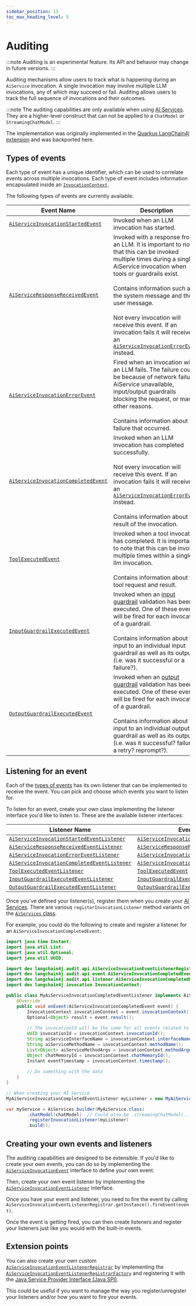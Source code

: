 ```yaml
---
sidebar_position: 13
toc_max_heading_level: 5
---
```


# Auditing

:::note
Auditing is an experimental feature. Its API and behavior may change in future versions.
:::

Auditing mechanisms allow users to track what is happening during an `AiService` invocation. A single invocation may involve multiple LLM invocations, any of which may succeed or fail. Auditing allows users to track the full sequence of invocations and their outcomes.

:::note
The auditing capabilities are only available when using [AI Services](/tutorials/ai-services). They are a higher-level construct that can not be applied to a `ChatModel` or `StreamingChatModel`.
:::

The implementation was originally implemented in the [Quarkus LangChain4j extension](https://docs.quarkiverse.io/quarkus-langchain4j/dev/) and was backported here.

## Types of events

Each type of event has a unique identifier, which can be used to correlate events across multiple invocations.
Each type of event includes information encapsulated inside an
[`InvocationContext`](https://github.com/langchain4j/langchain4j/blob/main/langchain4j-core/src/main/java/dev/langchain4j/invocation/InvocationContext.java).

The following types of events are currently available:

| Event Name                                                                                                                                                                                        | Description                                                                                                                                                                                                                                                                                                                                                                                                                                                                                                                                                   |
|---------------------------------------------------------------------------------------------------------------------------------------------------------------------------------------------------|---------------------------------------------------------------------------------------------------------------------------------------------------------------------------------------------------------------------------------------------------------------------------------------------------------------------------------------------------------------------------------------------------------------------------------------------------------------------------------------------------------------------------------------------------------------|
| [`AiServiceInvocationStartedEvent`](https://github.com/langchain4j/langchain4j/blob/main/langchain4j-core/src/main/java/dev/langchain4j/audit/api/event/AiServiceInvocationStartedEvent.java)     | Invoked when an LLM invocation has started.                                                                                                                                                                                                                                                                                                                                                                                                                                                                                                                   |
| [`AiServiceResponseReceivedEvent`](https://github.com/langchain4j/langchain4j/blob/main/langchain4j-core/src/main/java/dev/langchain4j/audit/api/event/AiServiceResponseReceivedEvent.java)       | Invoked with a response from an LLM. It is important to note that this can be invoked multiple times during a single AiService invocation when tools or guardrails exist.<br/><br/> Contains information such as the system message and the user message.<br/><br/>Not every invocation will receive this event. If an invocation fails it will receive an [`AiServiceInvocationErrorEvent`](https://github.com/langchain4j/langchain4j/blob/main/langchain4j-core/src/main/java/dev/langchain4j/audit/api/event/AiServiceInvocationErrorEvent.java) instead. |
| [`AiServiceInvocationErrorEvent`](https://github.com/langchain4j/langchain4j/blob/main/langchain4j-core/src/main/java/dev/langchain4j/audit/api/event/AiServiceInvocationErrorEvent.java)         | Fired when an invocation with an LLM fails. The failure could be because of network failure, AiService unavailable, input/output guardrails blocking the request, or many other reasons.<br/><br/>Contains information about the failure that occurred.                                                                                                                                                                                                                                                                                                       |
| [`AiServiceInvocationCompletedEvent`](https://github.com/langchain4j/langchain4j/blob/main/langchain4j-core/src/main/java/dev/langchain4j/audit/api/event/AiServiceInvocationCompletedEvent.java) | Invoked when an LLM invocation has completed successfully.<br/><br/>Not every invocation will receive this event. If an invocation fails it will receive an [`AiServiceInvocationErrorEvent`](https://github.com/langchain4j/langchain4j/blob/main/langchain4j-core/src/main/java/dev/langchain4j/audit/api/event/AiServiceInvocationErrorEvent.java) instead.<br/><br/>Contains information about the result of the invocation.                                                                                                                              |
| [`ToolExecutedEvent`](https://github.com/langchain4j/langchain4j/blob/main/langchain4j-core/src/main/java/dev/langchain4j/audit/api/event/ToolExecutedEvent.java)                                 | Invoked when a tool invocation has completed. It is important to note that this can be invoked multiple times within a single llm invocation.<br/><br/>Contains information about the tool request and result.                                                                                                                                                                                                                                                                                                                                                |
| [`InputGuardrailExecutedEvent`](https://github.com/langchain4j/langchain4j/blob/main/langchain4j-core/src/main/java/dev/langchain4j/audit/api/event/InputGuardrailExecutedEvent.java)             | Invoked when an [input guardrail](https://docs.langchain4j.dev/tutorials/guardrails#input-guardrails) validation has been executed. One of these events will be fired for each invocation of a guardrail.<br/><br/>Contains information about the input to an individual input guardrail as well as its output (i.e. was it successful or a failure?).                                                                                                                                                                                                        |
| [`OutputGuardrailExecutedEvent`](https://github.com/langchain4j/langchain4j/blob/main/langchain4j-core/src/main/java/dev/langchain4j/audit/api/event/OutputGuardrailExecutedEvent.java)           | Invoked when an [output guardrail](https://docs.langchain4j.dev/tutorials/guardrails#output-guardrails) validation has been executed. One of these events will be fired for each invocation of a guardrail.<br/><br/>Contains information about the input to an individual output guardrail as well as its output (i.e. was it successful? failure? a retry? reprompt?).                                                                                                                                                                                      |

## Listening for an event

Each of the [types of events](#types-of-events) has its own listener that can be implemented to receive the event. You can pick and choose which events you want to listen for.

To listen for an event, create your own class implementing the listener interface you'd like to listen to. These are the available listener interfaces:

| Listener Name                                                                                                                                                                                                        | Event                                                                                                                                                                                             |
|----------------------------------------------------------------------------------------------------------------------------------------------------------------------------------------------------------------------|---------------------------------------------------------------------------------------------------------------------------------------------------------------------------------------------------|
| [`AiServiceInvocationStartedEventListener`](https://github.com/langchain4j/langchain4j/blob/main/langchain4j-core/src/main/java/dev/langchain4j/audit/api/listener/AiServiceInvocationStartedEventListener.java)     | [`AiServiceInvocationStartedEvent`](https://github.com/langchain4j/langchain4j/blob/main/langchain4j-core/src/main/java/dev/langchain4j/audit/api/event/AiServiceInvocationStartedEvent.java)     |
| [`AiServiceResponseReceivedEventListener`](https://github.com/langchain4j/langchain4j/blob/main/langchain4j-core/src/main/java/dev/langchain4j/audit/api/listener/AiServiceResponseReceivedEventListener.java)       | [`AiServiceResponseReceivedEvent`](https://github.com/langchain4j/langchain4j/blob/main/langchain4j-core/src/main/java/dev/langchain4j/audit/api/event/AiServiceResponseReceivedEvent.java)       |
| [`AiServiceInvocationErrorEventListener`](https://github.com/langchain4j/langchain4j/blob/main/langchain4j-core/src/main/java/dev/langchain4j/audit/api/listener/AiServiceInvocationErrorEventListener.java)         | [`AiServiceInvocationErrorEvent`](https://github.com/langchain4j/langchain4j/blob/main/langchain4j-core/src/main/java/dev/langchain4j/audit/api/event/AiServiceInvocationErrorEvent.java)         |
| [`AiServiceInvocationCompletedEventListener`](https://github.com/langchain4j/langchain4j/blob/main/langchain4j-core/src/main/java/dev/langchain4j/audit/api/listener/AiServiceInvocationCompletedEventListener.java) | [`AiServiceInvocationCompletedEvent`](https://github.com/langchain4j/langchain4j/blob/main/langchain4j-core/src/main/java/dev/langchain4j/audit/api/event/AiServiceInvocationCompletedEvent.java) |
| [`ToolExecutedEventListener`](https://github.com/langchain4j/langchain4j/blob/main/langchain4j-core/src/main/java/dev/langchain4j/audit/api/listener/ToolExecutedEventListener.java)                                 | [`ToolExecutedEvent`](https://github.com/langchain4j/langchain4j/blob/main/langchain4j-core/src/main/java/dev/langchain4j/audit/api/event/ToolExecutedEvent.java)                                 |
| [`InputGuardrailExecutedEventListener`](https://github.com/langchain4j/langchain4j/blob/main/langchain4j-core/src/main/java/dev/langchain4j/audit/api/listener/InputGuardrailExecutedEventListener.java)             | [`InputGuardrailExecutedEvent`](https://github.com/langchain4j/langchain4j/blob/main/langchain4j-core/src/main/java/dev/langchain4j/audit/api/event/InputGuardrailExecutedEvent.java)             |
| [`OutputGuardrailExecutedEventListener`](https://github.com/langchain4j/langchain4j/blob/main/langchain4j-core/src/main/java/dev/langchain4j/audit/api/listener/OutputGuardrailExecutedEventListener.java)           | [`OutputGuardrailExecutedEvent`](https://github.com/langchain4j/langchain4j/blob/main/langchain4j-core/src/main/java/dev/langchain4j/audit/api/event/OutputGuardrailExecutedEvent.java)           |

Once you've defined your listener(s), register them when you create your [AI Services](/tutorials/ai-services). There are various `registerInvocationListener` method variants on the [`AiServices` class](https://github.com/langchain4j/langchain4j/blob/main/langchain4j/src/main/java/dev/langchain4j/service/AiServices.java).

For example, you could do the following to create and register a listener for an `AiServiceInvocationCompletedEvent`:

```java
import java.time.Instant;
import java.util.List;
import java.util.Optional;
import java.util.UUID;

import dev.langchain4j.audit.api.AiServiceInvocationEventListenerRegistrar;
import dev.langchain4j.audit.api.event.AiServiceInvocationCompletedEvent;
import dev.langchain4j.audit.api.listener.AiServiceInvocationCompletedEventListener;
import dev.langchain4j.invocation.InvocationContext;

public class MyAiServiceInvocationCompletedEventListener implements AiServiceInvocationCompletedEventListener {
    @Override
    public void onEvent(AiServiceInvocationCompletedEvent event) {
        InvocationContext invocationContext = event.invocationContext();
        Optional<Object> result = event.result();
        
        // The invocationId will be the same for all events related to the same LLM invocation
        UUID invocationId = invocationContext.invocationId();
        String aiServiceInterfaceName = invocationContext.interfaceName();
        String aiServiceMethodName = invocationContext.methodName();
        List<Object> aiServiceMethodArgs = invocationContext.methodArguments();
        Object chatMemoryId = invocationContext.chatMemoryId();
        Instant eventTimestamp = invocationContext.timestamp();
        
        // Do something with the data
    }
}

// When creating your AI Service
MyAiServiceInvocationCompletedEventListener myListener = new MyAiServiceInvocationCompletedEventListener();

var myService = AiServices.builder(MyAiService.class)
        .chatModel(chatModel)  // Could also be .streamingChatModel(...)
        .registerInvocationListener(myListener)
        .build();
```

## Creating your own events and listeners

The auditing capabilities are designed to be extensible. If you'd like to create your own events, you can do so by implementing the [`AiServiceInvocationEvent`](https://github.com/langchain4j/langchain4j/blob/main/langchain4j-core/src/main/java/dev/langchain4j/audit/api/event/AiServiceInvocationEvent.java) interface to define your own event.

Then, create your own event listener by implementing the [`AiServiceInvocationEventListener`](https://github.com/langchain4j/langchain4j/blob/main/langchain4j-core/src/main/java/dev/langchain4j/audit/api/listener/AiServiceInvocationEventListener.java) interface.

Once you have your event and listener, you need to fire the event by calling `AiServiceInvocationEventListenerRegistrar.getInstance().fireEvent(event)`.

Once the event is getting fired, you can then create listeners and register your listeners just like you would with the built-in events.

## Extension points

You can also create your own custom [`AiServiceInvocationEventListenerRegistrar`](https://github.com/langchain4j/langchain4j/blob/main/langchain4j-core/src/main/java/dev/langchain4j/audit/api/AiServiceInvocationEventListenerRegistrar.java) by implementing the [`AiServiceInvocationEventListenerRegistrarFactory`](https://github.com/langchain4j/langchain4j/blob/main/langchain4j-core/src/main/java/dev/langchain4j/spi/audit/AiServiceInvocationEventListenerRegistrarFactory.java) and registering it with the [Java Service Provider Interface (Java SPI)](https://www.baeldung.com/java-spi).

This could be useful if you want to manage the way you register/unregister your listeners and/or how you want to fire your events.
